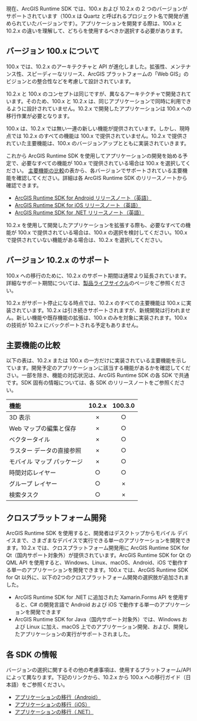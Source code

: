 現在、ArcGIS Runtime SDK では、100.x および 10.2.x の 2 つのバージョンがサポートされています（100.x は Quartz と呼ばれるプロジェクト名で開発が進められていたバージョンです）。アプリケーションを開発する際は、100.x と 10.2.x の違いを理解して、どちらを使用するべきか選択する必要があります。

## バージョン 100.x について

100.x では、10.2.x のアーキテクチャと API が進化しました。拡張性、メンテナンス性、スピーディーなリリース、ArcGIS プラットフォームの「Web GIS」のビジョンとの整合性などを考慮して設計されています。

10.2.x と 100.x のコンセプトは同じですが、異なるアーキテクチャで開発されています。そのため、100.x と 10.2.x は、同じアプリケーションで同時に利用できるように設計されていません。10.2.x で開発したアプリケーションは 100.x への移行作業が必要となります。

100.x は、10.2.x では無い一連の新しい機能が提供されています。しかし、現時点では 10.2.x のすべての機能は 100.x で提供されていません。10.2.x で提供されていた主要機能は、100.x のバージョンアップとともに実装されていきます。

これから ArcGIS Runtime SDK を使用してアプリケーションの開発を始める予定で、必要なすべての機能が 100.x で提供されている場合は 100.x を選択してください。
[主要機能の比較](#主要機能の比較)の表から、各バージョンでサポートされている主要機能を確認してください。詳細は各 ArcGIS Runtime SDK のリリースノートから確認できます。

* [ArcGIS Runtime SDK for Android リリースノート（英語）](https://developers.arcgis.com/android/latest/guide/release-notes.htm)
* [ArcGIS Runtime SDK for iOS リリースノート（英語）](https://developers.arcgis.com/ios/latest/swift/guide/release-notes.htm)
* [ArcGIS Runtime SDK for .NET リリースノート（英語）](https://developers.arcgis.com/net/latest/wpf/guide/release-notes.htm)

10.2.x を使用して開発したアプリケーションを拡張する際も、必要なすべての機能が 100.x で提供されている場合は、100.x の選択を検討してください。100.x で提供されていない機能がある場合は、10.2.x を選択してください。

## バージョン 10.2.x のサポート
100.x への移行のために、10.2.x のサポート期間は通常より延長されています。詳細なサポート期間については、[製品ライフサイクル](https://www.esrij.com/services/product-lifecycles/)のページをご参照ください。

10.2.x がサポート停止になる時点では、10.2.x のすべての主要機能は 100.x に実装されています。10.2.x は引き続きサポートされますが、新規開発は行われません。新しい機能や既存機能の拡張は、100.x のみを対象に実装されます。100.x の技術が 10.2.x にバックポートされる予定もありません。

## 主要機能の比較
以下の表は、10.2.x または 100.x の一方だけに実装されている主要機能を示しています。開発予定のアプリケーションに該当する機能があるかを確認してください。一部を除き、機能の対応状況は、ArcGIS Runtime SDK の各 SDK で共通です。SDK 固有の情報については、各 SDK のリリースノートをご参照ください。

| 機能 | 10.2.x | 100.3.0 |
|:-----|:-----:|:-----:|
| 3D 表示 | × | ○ |
| Web マップの編集と保存 | × | ○ |
| ベクタータイル | × | ○ |
| ラスター データの直接参照 | × | ○ |
| モバイル マップ パッケージ | × | ○ |
| 時間対応レイヤー | ○ | ○ |
| グループ レイヤー | ○ | × |
| 検索タスク | ○ | × |


## クロスプラットフォーム開発
ArcGIS Runtime SDK を使用すると、開発者はデスクトップからモバイル デバイスまで、さまざまなデバイスで実行できる単一のアプリケーションを開発できます。10.2.x では、クロスプラットフォーム開発用に ArcGIS Runtime SDK for Qt（国内サポート対象外）が提供されています。ArcGIS Runtime SDK for Qt の QML API を使用すると、Windows、Linux、macOS、Android、iOS で動作する単一のアプリケーションを開発できます。100.x では、ArcGIS Runtime SDK for Qt 以外に、以下の2つのクロスプラットフォーム開発の選択肢が追加されました。

* ArcGIS Runtime SDK for .NET に追加された Xamarin.Forms API を使用すると、C# の開発言語で Android および iOS で動作する単一のアプリケーションを開発できます
* ArcGIS Runtime SDK for Java（国内サポート対象外）では、Windows および Linux に加え、macOS 上でのアプリケーション開発、および、開発したアプリケーションの実行がサポートされました。

## 各 SDK の情報
バージョンの選択に関するその他の考慮事項は、使用するプラットフォーム/API によって異なります。下記のリンクから、10.2.x から 100.x への移行ガイド（日本語）をご参照ください。

* [アプリケーションの移行（Android）](../android/migration-android-100.x/)
* [アプリケーションの移行（iOS）](../ios/migration-ios-100.x/)
* [アプリケーションの移行（.NET）](../dotnet/migration-dotnet-100.x/)
